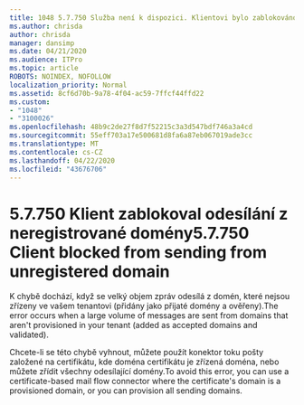 ```yaml
---
title: 1048 5.7.750 Služba není k dispozici. Klientovi bylo zablokováno odesílání z neregistrovaných domén
ms.author: chrisda
author: chrisda
manager: dansimp
ms.date: 04/21/2020
ms.audience: ITPro
ms.topic: article
ROBOTS: NOINDEX, NOFOLLOW
localization_priority: Normal
ms.assetid: 8cf6d70b-9a78-4f04-ac59-7ffcf44ffd22
ms.custom:
- "1048"
- "3100026"
ms.openlocfilehash: 48b9c2de27f8d7f52215c3a3d547bdf746a3a4cd
ms.sourcegitcommit: 55eff703a17e500681d8fa6a87eb067019ade3cc
ms.translationtype: MT
ms.contentlocale: cs-CZ
ms.lasthandoff: 04/22/2020
ms.locfileid: "43676706"
---
```

# <a name="57750-client-blocked-from-sending-from-unregistered-domain"></a><span data-ttu-id="6d5de-103">5.7.750 Klient zablokoval odesílání z neregistrované domény</span><span class="sxs-lookup"><span data-stu-id="6d5de-103">5.7.750 Client blocked from sending from unregistered domain</span></span>

<span data-ttu-id="6d5de-104">K chybě dochází, když se velký objem zpráv odesílá z domén, které nejsou zřízeny ve vašem tenantovi (přidány jako přijaté domény a ověřeny).</span><span class="sxs-lookup"><span data-stu-id="6d5de-104">The error occurs when a large volume of messages are sent from domains that aren't provisioned in your tenant (added as accepted domains and validated).</span></span>

<span data-ttu-id="6d5de-105">Chcete-li se této chybě vyhnout, můžete použít konektor toku pošty založené na certifikátu, kde doména certifikátu je zřízená doména, nebo můžete zřídit všechny odesílající domény.</span><span class="sxs-lookup"><span data-stu-id="6d5de-105">To avoid this error, you can use a certificate-based mail flow connector where the certificate's domain is a provisioned domain, or you can provision all sending domains.</span></span>
